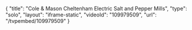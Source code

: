 {
    "title": "Cole &amp; Mason Cheltenham Electric Salt and Pepper Mills",
    "type": "solo",
    "layout": "iframe-static",
    "videoId": "109979509",
    "url": "\/tvpembed\/109979509"
}